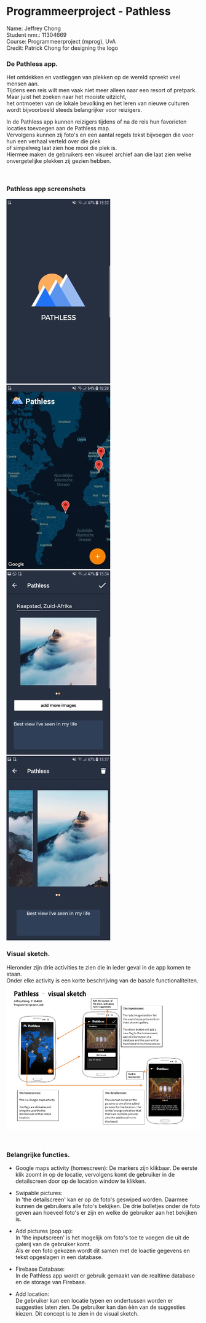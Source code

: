 # Programmeerproject - Pathless

Name: Jeffrey Chong</br>
Student nmr.: 11304669</br>
Course: Programmeerproject (mprog), UvA</br>
Credit: Patrick Chong for designing the logo</br>

### De Pathless app.
Het ontdekken en vastleggen van plekken op de wereld spreekt veel mensen aan.</br>
Tijdens een reis wilt men vaak niet meer alleen naar een resort of pretpark. Maar juist het zoeken naar het mooiste uitzicht,</br>
het ontmoeten van de lokale bevolking en het leren van nieuwe culturen wordt bijvoorbeeld steeds belangrijker voor reizigers.</br>

In de Pathless app kunnen reizigers tijdens of na de reis hun favorieten locaties toevoegen aan de Pathless map.</br>
Vervolgens kunnen zij foto's en een aantal regels tekst bijvoegen die voor hun een verhaal verteld over die plek</br>
of simpelweg laat zien hoe mooi die plek is.</br>
Hiermee maken de gebruikers een visueel archief aan die laat zien welke onvergetelijke plekken zij gezien hebben.

</br>

### Pathless app screenshots
![Screenschot](doc/Screenshot_1welcome.jpeg)
![Screenschot](doc/Screenshot_1x.jpeg)
![Screenschot](doc/Screenshot_4phot.jpeg)
![Screenschot](doc/Screenshot_9det.jpeg)
</br>

### Visual sketch.
Hieronder zijn drie activities te zien die in ieder geval in de app komen te staan.</br>
Onder elke activity is een korte beschrijving van de basale functionaliteiten.<br>
![Screenschot](doc/VisualSketch(Pathless).png)

</br>

### Belangrijke functies.
- Google maps activity (homescreen):
  De markers zijn klikbaar. De eerste klik zoomt in op de locatie, vervolgens komt de gebruiker in de detailscreen door op de location window te klikken.</br>
  
- Swipable pictures:</br>
  In 'the detailscreen' kan er op de foto's geswiped worden. Daarmee kunnen de gebruikers alle foto's bekijken.
  De drie bolletjes onder de foto geven aan hoeveel foto's er zijn en welke de gebruiker aan het bekijken is.</br>

- Add pictures (pop up):</br>
  In 'the inputscreen' is het mogelijk om foto's toe te voegen die uit de galerij van de gebruiker komt.</br>
  Als er een foto gekozen wordt dit samen met de loactie gegevens en tekst opgeslagen in een database.</br>

- Firebase Database:</br>
  In de Pathless app wordt er gebruik gemaakt van de realtime database en de storage van Firebase.</br>

- Add location:</br>
  De gebruiker kan een locatie typen en ondertussen worden er suggesties
  laten zien. De gebruiker kan dan èèn van de suggesties kiezen. Dit concept is te zien in de visual sketch.</br>
